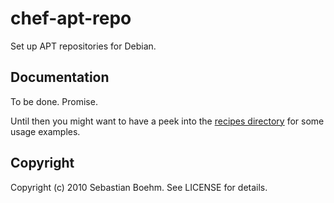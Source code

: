 chef-apt-repo
=====================

Set up APT repositories for Debian.

Documentation
-------------

To be done. Promise.

Until then you might want to have a peek into the [recipes
directory](https://github.com/sometimesfood/chef-apt-repo/tree/master/recipes/)
for some usage examples.

Copyright
---------

Copyright (c) 2010 Sebastian Boehm. See LICENSE for details.
